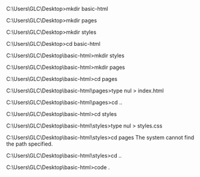 C:\Users\GLC\Desktop>mkdir basic-html

C:\Users\GLC\Desktop>mkdir pages

C:\Users\GLC\Desktop>mkdir styles

C:\Users\GLC\Desktop>cd basic-html

C:\Users\GLC\Desktop\basic-html>mkdir styles

C:\Users\GLC\Desktop\basic-html>mkdir pages

C:\Users\GLC\Desktop\basic-html>cd pages

C:\Users\GLC\Desktop\basic-html\pages>type nul > index.html

C:\Users\GLC\Desktop\basic-html\pages>cd ..

C:\Users\GLC\Desktop\basic-html>cd styles

C:\Users\GLC\Desktop\basic-html\styles>type nul > styles.css

C:\Users\GLC\Desktop\basic-html\styles>cd pages
The system cannot find the path specified.

C:\Users\GLC\Desktop\basic-html\styles>cd ..

C:\Users\GLC\Desktop\basic-html>code .